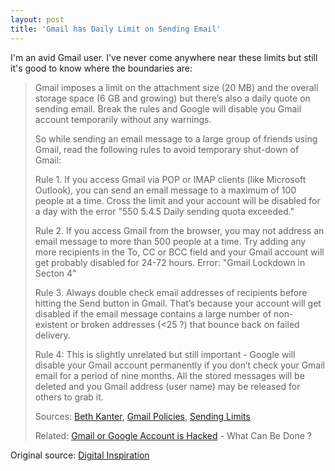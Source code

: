 ```yaml
---
layout: post  
title: 'Gmail has Daily Limit on Sending Email'
---
```

I'm an avid Gmail user. I've never come anywhere near these limits but still it's good to know where the boundaries are:

> Gmail imposes a limit on the attachment size (20 MB) and the overall storage space (6 GB and growing) but there’s also a daily quote on sending email. Break the rules and Google will disable you Gmail account temporarily without any warnings.
> 
> So while sending an email message to a large group of friends using Gmail, read the following rules to avoid temporary shut-down of Gmail:
> 
> Rule 1. If you access Gmail via POP or IMAP clients (like Microsoft Outlook), you can send an email message to a maximum of 100 people at a time. Cross the limit and your account will be disabled for a day with the error "550 5.4.5 Daily sending quota exceeded."
> 
> Rule 2. If you access Gmail from the browser, you may not address an email message to more than 500 people at a time. Try adding any more recipients in the To, CC or BCC field and your Gmail account will get probably disabled for 24-72 hours. Error: "Gmail Lockdown in Secton 4"
> 
> Rule 3. Always double check email addresses of recipients before hitting the Send button in Gmail. That’s because your account will get disabled if the email message contains a large number of non-existent or broken addresses (<25 ?) that bounce back on failed delivery.
> 
> Rule 4: This is slightly unrelated but still important - Google will disable your Gmail account permanently if you don’t check your Gmail email for a period of nine months. All the stored messages will be deleted and you Gmail address (user name) may be released for others to grab it.
> 
> Sources: [Beth Kanter](http://beth.typepad.com/beths_blog/2008/01/help-google-cut.html), [Gmail Policies](http://www.google.com/mail/help/program_policies.html), [Sending Limits](http://mail.google.com/support/bin/answer.py?hl=en&answer=22839)
> 
> Related: [Gmail or Google Account is Hacked](http://www.labnol.org/internet/email/google-account-hacked-gmail-password-change/1947/) - What Can Be Done ?

Original source: [Digital Inspiration](http://www.labnol.org/internet/email/gmail-daily-limit-sending-bulk-email/2191/)
